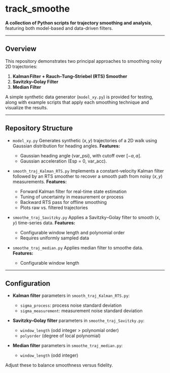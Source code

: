 # track\_smoothe

**A collection of Python scripts for trajectory smoothing and analysis**, featuring both model-based and data-driven filters.

---

## Overview

This repository demonstrates two principal approaches to smoothing noisy 2D trajectories:

1. **Kalman Filter + Rauch–Tung–Striebel (RTS) Smoother**
2. **Savitzky–Golay Filter**
3. **Median Filter**

A simple synthetic data generator (`model_xy.py`) is provided for testing, along with example scripts that apply each smoothing technique and visualize the results.

---

## Repository Structure

* `model_xy.py`
  Generates synthetic
  $(x, y)$ trajectories of a 2D walk using Gaussian distribution for heading angles.
  **Features:**

  * Gaussian heading angle (var_psi), with cutoff over $[-a,a]$.
  * Gaussian acceleration (Esp = 0, var_acc).

* `smooth_traj_Kalman_RTS.py`
  Implements a constant-velocity Kalman filter followed by an RTS smoother to recover a smooth path from noisy $(x, y)$ measurements.
  **Features:**

  * Forward Kalman filter for real-time state estimation
  * Tuning of uncertainty in measurement or process
  * Backward RTS pass for offline smoothing
  * Plots raw vs. filtered trajectories

* `smoothe_traj_Savitzky.py`
  Applies a Savitzky–Golay filter to smooth $(x, y)$ time-series data.
  **Features:**

  * Configurable window length and polynomial order
  * Requires uniformly sampled data

* `smoothe_traj_median.py`
  Applies median filter to smoothe data.
  **Features:**

  * Configurable window length

---

## Configuration

* **Kalman filter** parameters in `smooth_traj_Kalman_RTS.py`:

  * `sigma_process`: process noise standard deviation
  * `sigma_measurement`: measurement noise standard deviation

* **Savitzky–Golay filter** parameters in `smoothe_traj_Savitzky.py`:

  * `window_length` (odd integer > polynomial order)
  * `polyorder` (degree of local polynomial)
 
* **Median filter** parameters in `smoothe_traj_median.py`:

  * `window_length` (odd integer)
 

Adjust these to balance smoothness versus fidelity.

